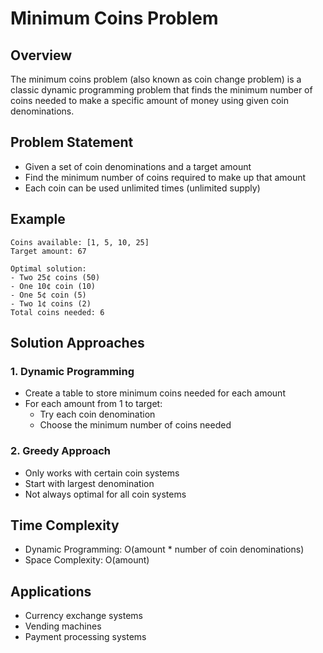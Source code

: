 # Minimum Coins Problem

## Overview
The minimum coins problem (also known as coin change problem) is a classic dynamic programming problem that finds the minimum number of coins needed to make a specific amount of money using given coin denominations.

## Problem Statement
- Given a set of coin denominations and a target amount
- Find the minimum number of coins required to make up that amount
- Each coin can be used unlimited times (unlimited supply)

## Example
```
Coins available: [1, 5, 10, 25]
Target amount: 67

Optimal solution: 
- Two 25¢ coins (50)
- One 10¢ coin (10)
- One 5¢ coin (5)
- Two 1¢ coins (2)
Total coins needed: 6
```

## Solution Approaches

### 1. Dynamic Programming
- Create a table to store minimum coins needed for each amount
- For each amount from 1 to target:
    - Try each coin denomination
    - Choose the minimum number of coins needed

### 2. Greedy Approach
- Only works with certain coin systems
- Start with largest denomination
- Not always optimal for all coin systems

## Time Complexity
- Dynamic Programming: O(amount * number of coin denominations)
- Space Complexity: O(amount)

## Applications
- Currency exchange systems
- Vending machines
- Payment processing systems
